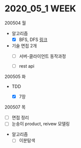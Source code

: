 # 2020_05_1 WEEK

200504 월

- 알고리즘
  - [x] BFS, DFS [링크](https://github.com/prography-6th-study/algorithm-code/pull/20)
- 기술 면접 2개
  - [ ] 서버-클라이언트 동작과정
  - [ ] rest api



200505 화

- TDD
  - [x] 7장


200507 목
- [ ] 면접 정리
- [ ] 눈송이 product, reivew 모델링
- 알고리즘
  - [ ] 이분탐색